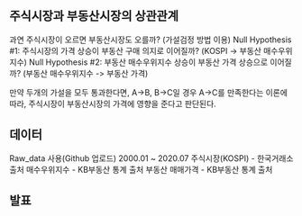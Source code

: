 
## 주식시장과 부동산시장의 상관관계
과연 주식시장이 오르면 부동산시장도 오를까?
(가설검정 방법 이용)
Null Hypothesis #1: 주식시장의 가격 상승이 부동산 구매 의지로 이어질까? (KOSPI -> 부동산 매수우위지수)
Null Hypothesis #2: 부동산 매수우위지수 상승이 부동산 가격 상승으로 이어질까? (부동산 매수우위지수 -> 부동산 가격)

만약 두개의 가설을 모두 통과한다면, A->B, B->C일 경우 A->C를 만족한다는 이론에 따라,
주식시장이 부동산시장의 가격에 영향을 준다고 판단된다.

## 데이터
Raw_data 사용(Github 업로드)
2000.01 ~ 2020.07
주식시장(KOSPI) - 한국거래소 출처
매수우위지수 - KB부동산 통계 출처
부동산 매매가격 - KB부동산 통계 출처

## 발표

